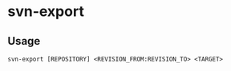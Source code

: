 svn-export
==========

Usage
-----

    svn-export [REPOSITORY] <REVISION_FROM:REVISION_TO> <TARGET>
